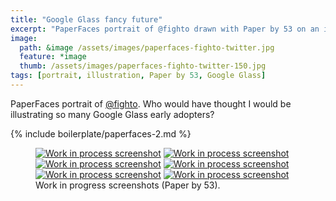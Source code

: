 ```yaml
---
title: "Google Glass fancy future"
excerpt: "PaperFaces portrait of @fighto drawn with Paper by 53 on an iPad."
image: 
  path: &image /assets/images/paperfaces-fighto-twitter.jpg 
  feature: *image
  thumb: /assets/images/paperfaces-fighto-twitter-150.jpg
tags: [portrait, illustration, Paper by 53, Google Glass]
---
```


PaperFaces portrait of [@fighto](http://twitter.com/fighto). Who would have thought I would be illustrating so many Google Glass early adopters?

{% include boilerplate/paperfaces-2.md %}

<figure class="half">
	<a href="{{ site.url }}/assets/images/paperfaces-fighto-process-1-lg.jpg"><img src="{{ site.url }}/assets/images/paperfaces-fighto-process-1-600.jpg" alt="Work in process screenshot"></a>
	<a href="{{ site.url }}/assets/images/paperfaces-fighto-process-2-lg.jpg"><img src="{{ site.url }}/assets/images/paperfaces-fighto-process-2-600.jpg" alt="Work in process screenshot"></a>
	<a href="{{ site.url }}/assets/images/paperfaces-fighto-process-3-lg.jpg"><img src="{{ site.url }}/assets/images/paperfaces-fighto-process-3-600.jpg" alt="Work in process screenshot"></a>
	<a href="{{ site.url }}/assets/images/paperfaces-fighto-process-4-lg.jpg"><img src="{{ site.url }}/assets/images/paperfaces-fighto-process-4-600.jpg" alt="Work in process screenshot"></a>
	<a href="{{ site.url }}/assets/images/paperfaces-fighto-process-5-lg.jpg"><img src="{{ site.url }}/assets/images/paperfaces-fighto-process-5-600.jpg" alt="Work in process screenshot"></a>
	<a href="{{ site.url }}/assets/images/paperfaces-fighto-process-6-lg.jpg"><img src="{{ site.url }}/assets/images/paperfaces-fighto-process-6-600.jpg" alt="Work in process screenshot"></a>
	<figcaption>Work in progress screenshots (Paper by 53).</figcaption>
</figure>
